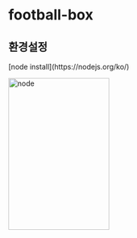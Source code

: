# football-box
## 환경설정
<div>
  [node install](https://nodejs.org/ko/)
  
  <img src="https://nodejs.org/static/images/logo.svg" width="200px" height="300px" title="node" alt="node"></img>
</div>

